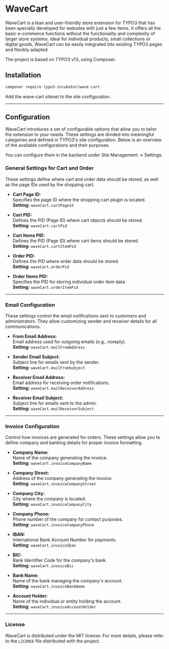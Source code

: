 # WaveCart

WaveCart is a lean and user-friendly store extension for TYPO3 that has been specially developed for websites with just a few items. It offers all the basic e-commerce functions without the
functionality and complexity of larger store systems. Ideal for individual products, small collections or digital goods, WaveCart can be easily integrated into existing TYPO3 pages and flexibly
adapted.

The project is based on TYPO3 v13, using Composer.

## Installation

```sh
composer require typo3-incubator/wave-cart
```
Add the wave-cart siteset to the site configuration.

---

## Configuration

WaveCart introduces a set of configurable options that allow you to tailor the extension to your needs. These settings are divided into meaningful categories and defined in TYPO3's site configuration.
Below is an overview of the available configurations and their purposes. <br>

You can configure them in the backend under Site Management → Settings.

### General Settings for Cart and Order

These settings define where cart and order data should be stored, as well as the page IDs used by the shopping cart. <br>

- **Cart Page ID:** <br>
  Specifies the page ID where the shopping cart plugin is located. <br>
  **Setting:** `waveCart.cartPageId` <br>

- **Cart PID:** <br>
  Defines the PID (Page ID) where cart objects should be stored. <br>
  **Setting:** `waveCart.cartPid` <br>

- **Cart Items PID:** <br>
  Defines the PID (Page ID) where cart items should be stored. <br>
  **Setting:** `waveCart.cartItemPid` <br>

- **Order PID:** <br>
  Defines the PID where order data should be stored. <br>
  **Setting:** `waveCart.orderPid` <br>

- **Order Items PID:** <br>
  Specifies the PID for storing individual order item data. <br>
  **Setting:** `waveCart.orderItemPid` <br>

---

### Email Configuration

These settings control the email notifications sent to customers and administrators. They allow customizing sender and receiver details for all communications.

- **From Email Address:** <br>
  Email address used for outgoing emails (e.g., noreply). <br>
  **Setting:** `waveCart.mailFromAddress` <br>

- **Sender Email Subject:** <br>
  Subject line for emails sent by the sender. <br>
  **Setting:** `waveCart.mailFromSubject` <br>

- **Receiver Email Address:** <br>
  Email address for receiving order notifications. <br>
  **Setting:** `waveCart.mailReceiverAddress` <br>

- **Receiver Email Subject:** <br>
  Subject line for emails sent to the admin. <br>
  **Setting:** `waveCart.mailReceiverSubject` <br>

---

### Invoice Configuration

Control how invoices are generated for orders. These settings allow you to define company and banking details for proper invoice formatting.

- **Company Name:** <br>
  Name of the company generating the invoice. <br>
  **Setting:** `waveCart.invoiceCompanyName` <br>

- **Company Street:** <br>
  Address of the company generating the invoice. <br>
  **Setting:** `waveCart.invoiceCompanyStreet` <br>

- **Company City:** <br>
  City where the company is located. <br>
  **Setting:** `waveCart.invoiceCompanyCity` <br>

- **Company Phone:** <br>
  Phone number of the company for contact purposes. <br>
  **Setting:** `waveCart.invoiceCompanyPhone` <br>

- **IBAN:** <br>
  International Bank Account Number for payments. <br>
  **Setting:** `waveCart.invoiceIban` <br>

- **BIC:** <br>
  Bank Identifier Code for the company's bank. <br>
  **Setting:** `waveCart.invoiceBic` <br>

- **Bank Name:** <br>
  Name of the bank managing the company's account. <br>
  **Setting:** `waveCart.invoiceBankName` <br>

- **Account Holder:** <br>
  Name of the individual or entity holding the account. <br>
  **Setting:** `waveCart.invoiceAccountHolder` <br>

---

### License

WaveCart is distributed under the MIT license. For more details, please refer to the `LICENSE` file distributed with the project.
